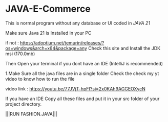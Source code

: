 # JAVA-E-Commerce
This is normal program without any database or UI coded in *JAVA 21*

Make sure Java 21 is Installed in your PC

if not : https://adoptium.net/temurin/releases/?os=windows&arch=x64&package=any Check this site
and Install the JDK msi (170.0mb)

Then Open your terminal if you dont have an IDE (IntelliJ is recommended)

1.Make Sure all the java files are in a single folder
Check the check my yt video to know how to run the file 

video link : https://youtu.be/77JVjT-hpFI?si=2x0KAh9AGGEOXycN

If you have an IDE Copy all these files and put it in your src folder of your project directory.

|||RUN FASHION.JAVA|||
